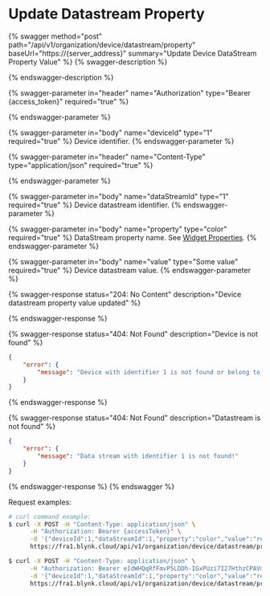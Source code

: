 # Update Datastream Property

{% swagger method="post" path="/api/v1/organization/device/datastream/property" baseUrl="https://{server_address}" summary="Update Device DataStream Property Value" %}
{% swagger-description %}

{% endswagger-description %}

{% swagger-parameter in="header" name="Authorization" type="Bearer {access_token}" required="true" %}

{% endswagger-parameter %}

{% swagger-parameter in="body" name="deviceId" type="1" required="true" %}
Device identifier.
{% endswagger-parameter %}

{% swagger-parameter in="header" name="Content-Type" type="application/json" required="true" %}

{% endswagger-parameter %}

{% swagger-parameter in="body" name="dataStreamId" type="1" required="true" %}
Device datastream identifier.
{% endswagger-parameter %}

{% swagger-parameter in="body" name="property" type="color" required="true" %}
DataStream property name. See [Widget Properties](../../../blynk-library-firmware-api/widget-properties.md).
{% endswagger-parameter %}

{% swagger-parameter in="body" name="value" type="Some value" required="true" %}
Device datastream value.
{% endswagger-parameter %}

{% swagger-response status="204: No Content" description="Device datastream property value updated" %}

{% endswagger-response %}

{% swagger-response status="404: Not Found" description="Device is not found" %}
```json
{
    "error": {
        "message": "Device with identifier 1 is not found or belong to another organization."
    }
}
```
{% endswagger-response %}

{% swagger-response status="404: Not Found" description="Datastream is not found" %}
```json
{
    "error": {
        "message": "Data stream with identifier 1 is not found!"
    }
}
```
{% endswagger-response %}
{% endswagger %}

Request examples:

```bash
# curl command example:
$ curl -X POST -H "Content-Type: application/json" \
      -H "Authorization: Bearer {accessToken}" \
      -d '{"deviceId":1,"dataStreamId":1,"property":"color","value":"red"}' \
      https://fra1.blynk.cloud/api/v1/organization/device/datastream/property

$ curl -X POST -H "Content-Type: application/json" \
      -H "Authorization: Bearer eIdWHQqRfFmvP5LDDh-IGxPUzi7I27HthzCPAVmS" \
      -d '{"deviceId":1,"dataStreamId":1,"property":"color","value":"red"}' \
      https://fra1.blynk.cloud/api/v1/organization/device/datastream/property
```
